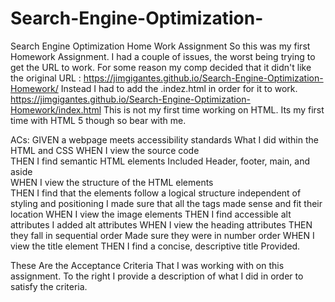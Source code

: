 # Search-Engine-Optimization-
Search Engine Optimization Home Work Assignment
So this was my first Homework Assignment. I had a couple of issues, the worst being trying to get the URL to work. For some reason my comp decided that it didn't like the original URL : https://jimgigantes.github.io/Search-Engine-Optimization-Homework/     Instead I had to add the .indez.html in order for it to work. https://jimgigantes.github.io/Search-Engine-Optimization-Homework/index.html     This is not my first time working on HTML. Its my first time with HTML 5 though so bear with me. 


ACs:
GIVEN a webpage meets accessibility standards                                                                         What I did within the HTML and CSS
WHEN I view the source code                                                                                    
THEN I find semantic HTML elements                                                                                 Included Header, footer, main, and aside                        
WHEN I view the structure of the HTML elements                                                                      
THEN I find that the elements follow a logical structure independent of styling and positioning              I made sure that all the tags made sense and fit their location
WHEN I view the image elements
THEN I find accessible alt attributes                                                                       I added alt attributes
WHEN I view the heading attributes
THEN they fall in sequential order                                                                                          Made sure they were in number order
WHEN I view the title element
THEN I find a concise, descriptive title                                                                                      Provided. 


These Are the Acceptance Criteria That I was working with on this assignment. To the right I provide a description of what I did in order to satisfy the criteria.
